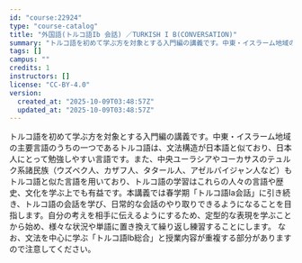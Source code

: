 ```yaml
---
id: "course:22924"
type: "course-catalog"
title: "外国語(トルコ語Ib 会話) ／TURKISH I B(CONVERSATION)"
summary: "トルコ語を初めて学ぶ方を対象とする入門編の講義です。中東・イスラーム地域の主要言語のうちの一つであるトルコ語は、文法構造が日本語と似ており、日本人にとって勉強しやすい言語です。また、中央ユーラシアやコーカサスのテュルク系諸民族（ウズベク人、…"
tags: []
campus: ""
credits: 1
instructors: []
license: "CC-BY-4.0"
version:
  created_at: "2025-10-09T03:48:57Z"
  updated_at: "2025-10-09T03:48:57Z"
---
```

トルコ語を初めて学ぶ方を対象とする入門編の講義です。中東・イスラーム地域の主要言語のうちの一つであるトルコ語は、文法構造が日本語と似ており、日本人にとって勉強しやすい言語です。また、中央ユーラシアやコーカサスのテュルク系諸民族（ウズベク人、カザフ人、タタール人、アゼルバイジャン人など）もトルコ語と似た言語を用いており、トルコ語の学習はこれらの人々の言語や歴史、文化を学ぶ上でも有益です。本講義では春学期「トルコ語Ia会話」に引き続き、トルコ語の会話を学び、日常的な会話のやり取りできるようになることを目指します。自分の考えを相手に伝えるようにするため、定型的な表現を学ぶことから始め、様々な状況や単語に置き換えて繰り返し練習することにします。 なお、文法を中心に学ぶ「トルコ語Ib総合」と授業内容が重複する部分がありますので注意してください。
